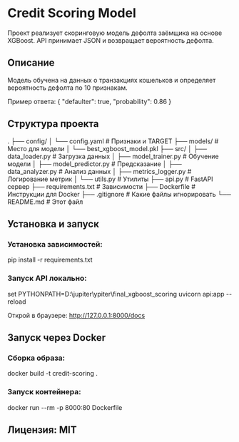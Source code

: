 # Credit Scoring Model

Проект реализует скоринговую модель дефолта заёмщика на основе XGBoost.
API принимает JSON и возвращает вероятность дефолта.

## Описание

Модель обучена на данных о транзакциях кошельков и определяет вероятность дефолта по 10 признакам.

Пример ответа:
{
  "defaulter": true,
  "probability": 0.86
}

## Структура проекта

.
├── config/
│   └── config.yaml         # Признаки и TARGET
├── models/                  # Место для модели
│   └── best_xgboost_model.pkl
├── src/
│   ├── data_loader.py       # Загрузка данных
│   ├── model_trainer.py     # Обучение модели
│   ├── model_predictor.py   # Предсказание
│   ├── data_analyzer.py     # Анализ данных
│   ├── metrics_logger.py    # Логирование метрик
│   └── utils.py             # Утилиты
├── api.py                   # FastAPI сервер
├── requirements.txt         # Зависимости
├── Dockerfile               # Инструкции для Docker
├── .gitignore               # Какие файлы игнорировать
└── README.md                # Этот файл

## Установка и запуск

### Установка зависимостей:
pip install -r requirements.txt

### Запуск API локально:
set PYTHONPATH=D:\jupiter\ypiter\final_xgboost_scoring
uvicorn api:app --reload

Открой в браузере:
http://127.0.0.1:8000/docs

## Запуск через Docker

### Сборка образа:
docker build -t credit-scoring .

### Запуск контейнера:
docker run --rm -p 8000:80 Dockerfile

## Лицензия: MIT